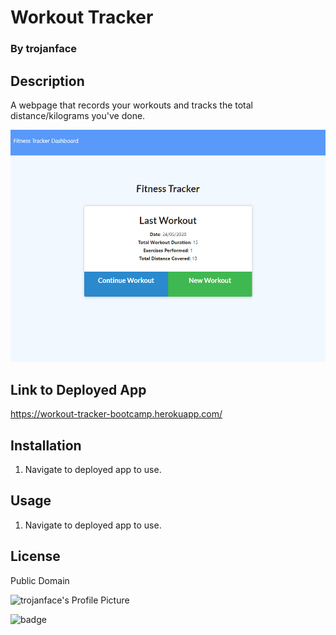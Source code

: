 
# Workout Tracker
### By trojanface

## Description
A webpage that records your workouts and tracks the total distance/kilograms you've done.

![A screenshot of Workout Tracker](screenshot1.png)

## Link to Deployed App
https://workout-tracker-bootcamp.herokuapp.com/

## Installation
1. Navigate to deployed app to use.

## Usage
1. Navigate to deployed app to use.

## License
Public Domain

![trojanface's Profile Picture](https://avatars.githubusercontent.com/u/57181233?)


![badge](https://img.shields.io/badge/isAwesome-YES-green)